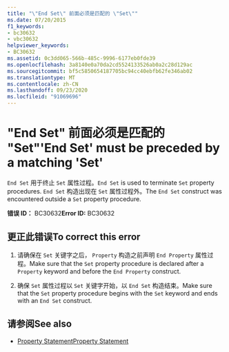 ```yaml
---
title: "\"End Set\" 前面必须是匹配的 \"Set\""
ms.date: 07/20/2015
f1_keywords:
- bc30632
- vbc30632
helpviewer_keywords:
- BC30632
ms.assetid: 0c3dd065-566b-485c-9996-6177eb0fde39
ms.openlocfilehash: 3a8140e0a70da2cd5524133526ab0a2c28d129ac
ms.sourcegitcommit: bf5c5850654187705bc94cc40ebfb62fe346ab02
ms.translationtype: MT
ms.contentlocale: zh-CN
ms.lasthandoff: 09/23/2020
ms.locfileid: "91069696"
---
```

# <a name="end-set-must-be-preceded-by-a-matching-set"></a><span data-ttu-id="b3eda-102">"End Set" 前面必须是匹配的 "Set"</span><span class="sxs-lookup"><span data-stu-id="b3eda-102">'End Set' must be preceded by a matching 'Set'</span></span>

<span data-ttu-id="b3eda-103">`End Set` 用于终止 `Set` 属性过程。</span><span class="sxs-lookup"><span data-stu-id="b3eda-103">`End Set` is used to terminate `Set` property procedures.</span></span> <span data-ttu-id="b3eda-104">`End Set` 构造出现在 `Set` 属性过程外。</span><span class="sxs-lookup"><span data-stu-id="b3eda-104">The `End Set` construct was encountered outside a `Set` property procedure.</span></span>  
  
 <span data-ttu-id="b3eda-105">**错误 ID：** BC30632</span><span class="sxs-lookup"><span data-stu-id="b3eda-105">**Error ID:** BC30632</span></span>  
  
## <a name="to-correct-this-error"></a><span data-ttu-id="b3eda-106">更正此错误</span><span class="sxs-lookup"><span data-stu-id="b3eda-106">To correct this error</span></span>  
  
1. <span data-ttu-id="b3eda-107">请确保在 `Set` 关键字之后， `Property` 构造之前声明 `End Property` 属性过程。</span><span class="sxs-lookup"><span data-stu-id="b3eda-107">Make sure that the `Set` property procedure is declared after a `Property` keyword and before the `End Property` construct.</span></span>  
  
2. <span data-ttu-id="b3eda-108">确保 `Set` 属性过程以 `Set` 关键字开始，以 `End Set` 构造结束。</span><span class="sxs-lookup"><span data-stu-id="b3eda-108">Make sure that the `Set` property procedure begins with the `Set` keyword and ends with an `End Set` construct.</span></span>  
  
## <a name="see-also"></a><span data-ttu-id="b3eda-109">请参阅</span><span class="sxs-lookup"><span data-stu-id="b3eda-109">See also</span></span>

- [<span data-ttu-id="b3eda-110">Property Statement</span><span class="sxs-lookup"><span data-stu-id="b3eda-110">Property Statement</span></span>](../language-reference/statements/property-statement.md)
